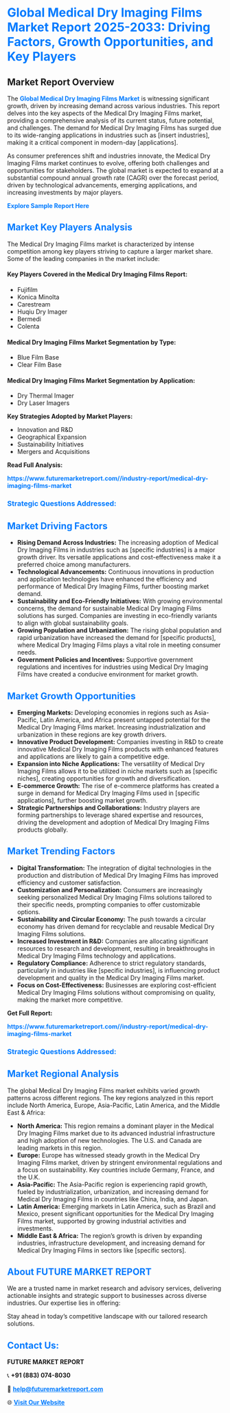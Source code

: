 <h1 style="color: #007BFF;">Global Medical Dry Imaging Films Market Report 2025-2033: Driving Factors, Growth Opportunities, and Key Players</h1>

<section id="overview">
<h2>Market Report Overview</h2>
<p>The <a href="https://www.futuremarketreport.com//industry-report/medical-dry-imaging-films-market" style="color: #007BFF; text-decoration: none;"><strong>Global Medical Dry Imaging Films Market</strong></a> is witnessing significant growth, driven by increasing demand across various industries. This report delves into the key aspects of the Medical Dry Imaging Films market, providing a comprehensive analysis of its current status, future potential, and challenges. The demand for Medical Dry Imaging Films has surged due to its wide-ranging applications in industries such as [insert industries], making it a critical component in modern-day [applications].</p>
<p>As consumer preferences shift and industries innovate, the Medical Dry Imaging Films market continues to evolve, offering both challenges and opportunities for stakeholders. The global market is expected to expand at a substantial compound annual growth rate (CAGR) over the forecast period, driven by technological advancements, emerging applications, and increasing investments by major players.</p>
</section>

<section id="overview">
<p><a href="https://www.futuremarketreport.com//request-sample/reportId=78371" style="color: #007BFF; text-decoration: none;"><strong>Explore Sample Report Here</strong></a></p>
</section>

<section id="key-players">
<h2 style="color: #007BFF;">Market Key Players Analysis</h2>
<p>The Medical Dry Imaging Films market is characterized by intense competition among key players striving to capture a larger market share. Some of the leading companies in the market include:</p>
<h4>Key Players Covered in the Medical Dry Imaging Films Report:</h4>
<ul><li>Fujifilm</li><li>Konica Minolta</li><li>Carestream</li><li>Huqiu Dry Imager</li><li>Bermedi</li><li>Colenta</li></ul>
<h4>Medical Dry Imaging Films Market Segmentation by Type:</h4>
<ul><li>Blue Film Base</li><li>Clear Film Base</li></ul>

<h4>Medical Dry Imaging Films Market Segmentation by Application:</h4>
<ul><li>Dry Thermal Imager</li><li>Dry Laser Imagers</li></ul>
<p><strong>Key Strategies Adopted by Market Players:</strong></p>
<ul>
<li>Innovation and R&D</li>
<li>Geographical Expansion</li>
<li>Sustainability Initiatives</li>
<li>Mergers and Acquisitions</li>
</ul>
</section>

<section>
<p><strong>Read Full Analysis: </strong></p><a href="https://www.futuremarketreport.com//industry-report/medical-dry-imaging-films-market" style="color: #007BFF; text-decoration: none;"><strong>https://www.futuremarketreport.com//industry-report/medical-dry-imaging-films-market</strong></a>
<h3 style="color: #007BFF;">Strategic Questions Addressed:</h3>
</section>

<section id="driving-factors">
<h2 style="color: #007BFF;">Market Driving Factors</h2>
<ul>
<li><strong>Rising Demand Across Industries:</strong> The increasing adoption of Medical Dry Imaging Films in industries such as [specific industries] is a major growth driver. Its versatile applications and cost-effectiveness make it a preferred choice among manufacturers.</li>
<li><strong>Technological Advancements:</strong> Continuous innovations in production and application technologies have enhanced the efficiency and performance of Medical Dry Imaging Films, further boosting market demand.</li>
<li><strong>Sustainability and Eco-Friendly Initiatives:</strong> With growing environmental concerns, the demand for sustainable Medical Dry Imaging Films solutions has surged. Companies are investing in eco-friendly variants to align with global sustainability goals.</li>
<li><strong>Growing Population and Urbanization:</strong> The rising global population and rapid urbanization have increased the demand for [specific products], where Medical Dry Imaging Films plays a vital role in meeting consumer needs.</li>
<li><strong>Government Policies and Incentives:</strong> Supportive government regulations and incentives for industries using Medical Dry Imaging Films have created a conducive environment for market growth.</li>
</ul>
</section>

<section id="growth-opportunities">
<h2 style="color: #007BFF;">Market Growth Opportunities</h2>
<ul>
<li><strong>Emerging Markets:</strong> Developing economies in regions such as Asia-Pacific, Latin America, and Africa present untapped potential for the Medical Dry Imaging Films market. Increasing industrialization and urbanization in these regions are key growth drivers.</li>
<li><strong>Innovative Product Development:</strong> Companies investing in R&D to create innovative Medical Dry Imaging Films products with enhanced features and applications are likely to gain a competitive edge.</li>
<li><strong>Expansion into Niche Applications:</strong> The versatility of Medical Dry Imaging Films allows it to be utilized in niche markets such as [specific niches], creating opportunities for growth and diversification.</li>
<li><strong>E-commerce Growth:</strong> The rise of e-commerce platforms has created a surge in demand for Medical Dry Imaging Films used in [specific applications], further boosting market growth.</li>
<li><strong>Strategic Partnerships and Collaborations:</strong> Industry players are forming partnerships to leverage shared expertise and resources, driving the development and adoption of Medical Dry Imaging Films products globally.</li>
</ul>
</section>

<section id="trending-factors">
<h2 style="color: #007BFF;">Market Trending Factors</h2>
<ul>
<li><strong>Digital Transformation:</strong> The integration of digital technologies in the production and distribution of Medical Dry Imaging Films has improved efficiency and customer satisfaction.</li>
<li><strong>Customization and Personalization:</strong> Consumers are increasingly seeking personalized Medical Dry Imaging Films solutions tailored to their specific needs, prompting companies to offer customizable options.</li>
<li><strong>Sustainability and Circular Economy:</strong> The push towards a circular economy has driven demand for recyclable and reusable Medical Dry Imaging Films solutions.</li>
<li><strong>Increased Investment in R&D:</strong> Companies are allocating significant resources to research and development, resulting in breakthroughs in Medical Dry Imaging Films technology and applications.</li>
<li><strong>Regulatory Compliance:</strong> Adherence to strict regulatory standards, particularly in industries like [specific industries], is influencing product development and quality in the Medical Dry Imaging Films market.</li>
<li><strong>Focus on Cost-Effectiveness:</strong> Businesses are exploring cost-efficient Medical Dry Imaging Films solutions without compromising on quality, making the market more competitive.</li>
</ul>
</section>

<section>
<p><strong>Get Full Report: </strong></p><a href="https://www.futuremarketreport.com//industry-report/medical-dry-imaging-films-market" style="color: #007BFF; text-decoration: none;"><strong>https://www.futuremarketreport.com//industry-report/medical-dry-imaging-films-market</strong></a>
<h3 style="color: #007BFF;">Strategic Questions Addressed:</h3>
</section>


<section id="regional-analysis">
<h2 style="color: #007BFF;">Market Regional Analysis</h2>
<p>The global Medical Dry Imaging Films market exhibits varied growth patterns across different regions. The key regions analyzed in this report include North America, Europe, Asia-Pacific, Latin America, and the Middle East & Africa:</p>
<ul>
<li><strong>North America:</strong> This region remains a dominant player in the Medical Dry Imaging Films market due to its advanced industrial infrastructure and high adoption of new technologies. The U.S. and Canada are leading markets in this region.</li>
<li><strong>Europe:</strong> Europe has witnessed steady growth in the Medical Dry Imaging Films market, driven by stringent environmental regulations and a focus on sustainability. Key countries include Germany, France, and the U.K.</li>
<li><strong>Asia-Pacific:</strong> The Asia-Pacific region is experiencing rapid growth, fueled by industrialization, urbanization, and increasing demand for Medical Dry Imaging Films in countries like China, India, and Japan.</li>
<li><strong>Latin America:</strong> Emerging markets in Latin America, such as Brazil and Mexico, present significant opportunities for the Medical Dry Imaging Films market, supported by growing industrial activities and investments.</li>
<li><strong>Middle East & Africa:</strong> The region’s growth is driven by expanding industries, infrastructure development, and increasing demand for Medical Dry Imaging Films in sectors like [specific sectors].</li>
</ul>
</section>

<footer>
<h2 style="color: #007BFF;">About FUTURE MARKET REPORT</h2>
<p>We are a trusted name in market research and advisory services, delivering actionable insights and strategic support to businesses across diverse industries. Our expertise lies in offering:</p>

<p>Stay ahead in today’s competitive landscape with our tailored research solutions.</p>

<h2 style="color: #007BFF;">Contact Us:</h2>
<p><strong>FUTURE MARKET REPORT</strong></p>
<p>📞 <strong>+91 (883) 074-8030</strong></p>
<p>📧 <strong><a href="mailto:help@futuremarketreport.com" style="color: #007BFF;">help@futuremarketreport.com</a></strong></p>
<p>🌐 <strong><a href="https://www.futuremarketreport.com/" style="color: #007BFF;">Visit Our Website</a></strong></p>
</footer>